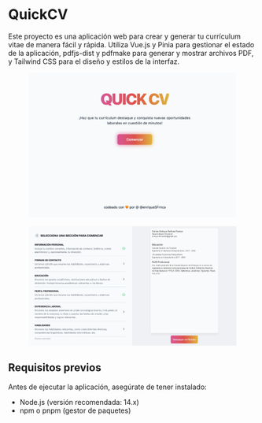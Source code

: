 # QuickCV
Este proyecto es una aplicación web para crear y generar tu currículum vitae de manera fácil y rápida. Utiliza Vue.js y Pinia para gestionar el estado de la aplicación, pdfjs-dist y pdfmake para generar y mostrar archivos PDF, y Tailwind CSS para el diseño y estilos de la interfaz.

<div style="display: 'flex'; flex-direction: 'column'">
  <figure>
    <img src="https://github.com/enriqueSFranco/QuickCV/blob/main/src/assets/images/thumbnail_1.png" width='500' />
    <figcaption></figcaption>
  </figure>
  <figure>
    <img src="https://github.com/enriqueSFranco/QuickCV/blob/main/src/assets/images/thumbnail_2.png" width='500' />
    <figcaption></figcaption>
  </figure>
</div>

## Requisitos previos
Antes de ejecutar la aplicación, asegúrate de tener instalado:

- Node.js (versión recomendada: 14.x)
- npm o pnpm (gestor de paquetes)

